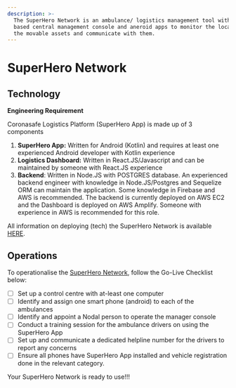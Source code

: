 ```yaml
---
description: >-
  The SuperHero Network is an ambulance/ logistics management tool with a web
  based central management console and aneroid apps to monitor the location of
  the movable assets and communicate with them.
---
```


# SuperHero Network

## Technology

**Engineering Requirement**   


Coronasafe Logistics Platform \(SuperHero App\) is made up of 3 components

1. **SuperHero App:** Written for Android \(Kotlin\) and requires at least one experienced Android developer with Kotlin experience
2. **Logistics Dashboard:** Written in React.JS/Javascript and can be maintained by someone with React.JS experience
3. **Backend**: Written in Node.JS with POSTGRES database. An experienced backend engineer with knowledge in Node.JS/Postgres and Sequelize ORM can maintain the application. Some knowledge in Firebase and AWS is recommended. The backend is currently deployed on AWS EC2 and the Dashboard is deployed on AWS Amplify. Someone with experience in AWS is recommended for this role.

All information on deploying \(tech\) the SuperHero Network is available [HERE](https://riafy-2.gitbook.io/coronasafe-logistics-deployment/). 

## Operations

To operationalise the [SuperHero Network](https://docs.google.com/document/d/1j4h0AL27_AO6bgbAfDahSlVUhZQJwpzIaytbiFh9uyw/edit?usp=sharing), follow the Go-Live Checklist below:

* [ ] Set up a control centre with at-least one computer 
* [ ] Identify and assign one smart phone \(android\) to each of the ambulances
* [ ] Identify and appoint a Nodal person to operate the manager console
* [ ] Conduct a training session for the ambulance drivers on using the SuperHero App
* [ ] Set up and communicate a dedicated helpline number for the drivers to report any concerns
* [ ] Ensure all phones have SuperHero App installed and vehicle registration done in the relevant category.

Your SuperHero Network is ready to use!!!



